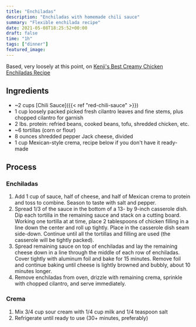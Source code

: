 ```yaml
---
title: "Enchiladas"
description: "Enchiladas with homemade chili sauce"
summary: "Flexible enchilada recipe"
date: 2021-05-08T18:25:52+00:00
draft: false
time: "1h"
tags: ["dinner"]
featured_image: 
---
```


Based, very loosely at this point, on [Kenji's Best Creamy Chicken Enchiladas Recipe](https://www.seriouseats.com/the-best-chicken-enchiladas-recipe)

## Ingredients

- ~2 cups [Chili Sauce]({{< ref "red-chili-sauce" >}})
- 1 cup loosely packed picked fresh cilantro leaves and fine stems, plus chopped cilantro for garnish
- 2 lbs. protein: refried beans, cooked beans, tofu, shredded chicken, etc.
- ~6 tortillas (corn or flour)
- 8 ounces shredded pepper Jack cheese, divided
- 1 cup Mexican-style crema, recipe below if you don't have it ready-made

## Process

### Enchiladas

1. Add 1 cup of sauce, half of cheese, and half of Mexican crema to protein and toss to combine. Season to taste with salt and pepper.
1. Spread 1/3 of the sauce in the bottom of a 13- by 9-inch casserole dish. Dip each tortilla in the remaining sauce and stack on a cutting board. Working one tortilla at at time, place 2 tablespoons of chicken filling in a line down the center and roll up tightly. Place in the casserole dish seam side-down. Continue until all the tortillas and filling are used (the casserole will be tightly packed).
1. Spread remaining sauce on top of enchiladas and lay the remaining cheese down in a line through the middle of each row of enchiladas. Cover tightly with aluminum foil and bake for 15 minutes. Remove foil and continue baking until cheese is lightly browned and bubbly, about 10 minutes longer.
1. Remove enchiladas from oven, drizzle with remaining crema, sprinkle with chopped cilantro, and serve immediately.

### Crema

1. Mix 3/4 cup sour cream with 1/4 cup milk and 1/4 teaspoon salt
1. Refrigerate until ready to use (30+ minutes, preferably)
